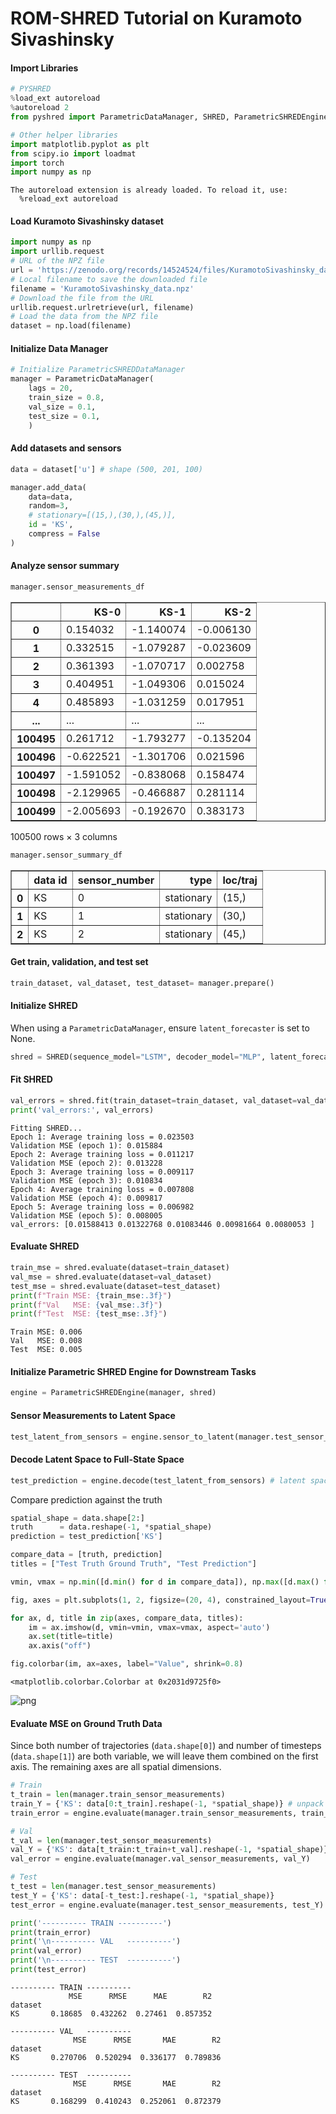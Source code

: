 # ROM-SHRED Tutorial on Kuramoto Sivashinsky

#### Import Libraries


```python
# PYSHRED
%load_ext autoreload
%autoreload 2
from pyshred import ParametricDataManager, SHRED, ParametricSHREDEngine

# Other helper libraries
import matplotlib.pyplot as plt
from scipy.io import loadmat
import torch
import numpy as np
```

    The autoreload extension is already loaded. To reload it, use:
      %reload_ext autoreload
    

#### Load Kuramoto Sivashinsky dataset


```python
import numpy as np
import urllib.request
# URL of the NPZ file
url = 'https://zenodo.org/records/14524524/files/KuramotoSivashinsky_data.npz?download=1'
# Local filename to save the downloaded file
filename = 'KuramotoSivashinsky_data.npz'
# Download the file from the URL
urllib.request.urlretrieve(url, filename)
# Load the data from the NPZ file
dataset = np.load(filename)
```

#### Initialize Data Manager


```python
# Initialize ParametricSHREDDataManager
manager = ParametricDataManager(
    lags = 20,
    train_size = 0.8,
    val_size = 0.1,
    test_size = 0.1,
    )
```

#### Add datasets and sensors


```python
data = dataset['u'] # shape (500, 201, 100)

manager.add_data(
    data=data,
    random=3,
    # stationary=[(15,),(30,),(45,)],
    id = 'KS',
    compress = False
)
```

#### Analyze sensor summary


```python
manager.sensor_measurements_df
```




<div>
<style scoped>
    .dataframe tbody tr th:only-of-type {
        vertical-align: middle;
    }

    .dataframe tbody tr th {
        vertical-align: top;
    }

    .dataframe thead th {
        text-align: right;
    }
</style>
<table border="1" class="dataframe">
  <thead>
    <tr style="text-align: right;">
      <th></th>
      <th>KS-0</th>
      <th>KS-1</th>
      <th>KS-2</th>
    </tr>
  </thead>
  <tbody>
    <tr>
      <th>0</th>
      <td>0.154032</td>
      <td>-1.140074</td>
      <td>-0.006130</td>
    </tr>
    <tr>
      <th>1</th>
      <td>0.332515</td>
      <td>-1.079287</td>
      <td>-0.023609</td>
    </tr>
    <tr>
      <th>2</th>
      <td>0.361393</td>
      <td>-1.070717</td>
      <td>0.002758</td>
    </tr>
    <tr>
      <th>3</th>
      <td>0.404951</td>
      <td>-1.049306</td>
      <td>0.015024</td>
    </tr>
    <tr>
      <th>4</th>
      <td>0.485893</td>
      <td>-1.031259</td>
      <td>0.017951</td>
    </tr>
    <tr>
      <th>...</th>
      <td>...</td>
      <td>...</td>
      <td>...</td>
    </tr>
    <tr>
      <th>100495</th>
      <td>0.261712</td>
      <td>-1.793277</td>
      <td>-0.135204</td>
    </tr>
    <tr>
      <th>100496</th>
      <td>-0.622521</td>
      <td>-1.301706</td>
      <td>0.021596</td>
    </tr>
    <tr>
      <th>100497</th>
      <td>-1.591052</td>
      <td>-0.838068</td>
      <td>0.158474</td>
    </tr>
    <tr>
      <th>100498</th>
      <td>-2.129965</td>
      <td>-0.466887</td>
      <td>0.281114</td>
    </tr>
    <tr>
      <th>100499</th>
      <td>-2.005693</td>
      <td>-0.192670</td>
      <td>0.383173</td>
    </tr>
  </tbody>
</table>
<p>100500 rows × 3 columns</p>
</div>




```python
manager.sensor_summary_df
```




<div>
<style scoped>
    .dataframe tbody tr th:only-of-type {
        vertical-align: middle;
    }

    .dataframe tbody tr th {
        vertical-align: top;
    }

    .dataframe thead th {
        text-align: right;
    }
</style>
<table border="1" class="dataframe">
  <thead>
    <tr style="text-align: right;">
      <th></th>
      <th>data id</th>
      <th>sensor_number</th>
      <th>type</th>
      <th>loc/traj</th>
    </tr>
  </thead>
  <tbody>
    <tr>
      <th>0</th>
      <td>KS</td>
      <td>0</td>
      <td>stationary</td>
      <td>(15,)</td>
    </tr>
    <tr>
      <th>1</th>
      <td>KS</td>
      <td>1</td>
      <td>stationary</td>
      <td>(30,)</td>
    </tr>
    <tr>
      <th>2</th>
      <td>KS</td>
      <td>2</td>
      <td>stationary</td>
      <td>(45,)</td>
    </tr>
  </tbody>
</table>
</div>



#### Get train, validation, and test set


```python
train_dataset, val_dataset, test_dataset= manager.prepare()
```

#### Initialize SHRED

When using a `ParametricDataManager`, ensure `latent_forecaster` is set to None.


```python
shred = SHRED(sequence_model="LSTM", decoder_model="MLP", latent_forecaster=None)
```

#### Fit SHRED


```python
val_errors = shred.fit(train_dataset=train_dataset, val_dataset=val_dataset, num_epochs=10, sindy_regularization=0)
print('val_errors:', val_errors)
```

    Fitting SHRED...
    Epoch 1: Average training loss = 0.023503
    Validation MSE (epoch 1): 0.015884
    Epoch 2: Average training loss = 0.011217
    Validation MSE (epoch 2): 0.013228
    Epoch 3: Average training loss = 0.009117
    Validation MSE (epoch 3): 0.010834
    Epoch 4: Average training loss = 0.007808
    Validation MSE (epoch 4): 0.009817
    Epoch 5: Average training loss = 0.006982
    Validation MSE (epoch 5): 0.008005
    val_errors: [0.01588413 0.01322768 0.01083446 0.00981664 0.0080053 ]
    

#### Evaluate SHRED


```python
train_mse = shred.evaluate(dataset=train_dataset)
val_mse = shred.evaluate(dataset=val_dataset)
test_mse = shred.evaluate(dataset=test_dataset)
print(f"Train MSE: {train_mse:.3f}")
print(f"Val   MSE: {val_mse:.3f}")
print(f"Test  MSE: {test_mse:.3f}")
```

    Train MSE: 0.006
    Val   MSE: 0.008
    Test  MSE: 0.005
    

#### Initialize Parametric SHRED Engine for Downstream Tasks


```python
engine = ParametricSHREDEngine(manager, shred)
```

#### Sensor Measurements to Latent Space


```python
test_latent_from_sensors = engine.sensor_to_latent(manager.test_sensor_measurements)
```

#### Decode Latent Space to Full-State Space


```python
test_prediction = engine.decode(test_latent_from_sensors) # latent space generated from sensor data
```

Compare prediction against the truth


```python
spatial_shape = data.shape[2:]
truth      = data.reshape(-1, *spatial_shape)
prediction = test_prediction['KS']

compare_data = [truth, prediction]
titles = ["Test Truth Ground Truth", "Test Prediction"]

vmin, vmax = np.min([d.min() for d in compare_data]), np.max([d.max() for d in compare_data])

fig, axes = plt.subplots(1, 2, figsize=(20, 4), constrained_layout=True)

for ax, d, title in zip(axes, compare_data, titles):
    im = ax.imshow(d, vmin=vmin, vmax=vmax, aspect='auto')
    ax.set(title=title)
    ax.axis("off")

fig.colorbar(im, ax=axes, label="Value", shrink=0.8)
```




    <matplotlib.colorbar.Colorbar at 0x2031d9725f0>




    
![png](shred_rom_files/shred_rom_27_1.png)
    


#### Evaluate MSE on Ground Truth Data

Since both number of trajectories (`data.shape[0]`) and number of timesteps (`data.shape[1]`) are both variable, we will leave them combined on the first axis. The remaining axes are all spatial dimensions.


```python
# Train
t_train = len(manager.train_sensor_measurements)
train_Y = {'KS': data[0:t_train].reshape(-1, *spatial_shape)} # unpack the spatial dimensions
train_error = engine.evaluate(manager.train_sensor_measurements, train_Y)

# Val
t_val = len(manager.test_sensor_measurements)
val_Y = {'KS': data[t_train:t_train+t_val].reshape(-1, *spatial_shape)}
val_error = engine.evaluate(manager.val_sensor_measurements, val_Y)

# Test
t_test = len(manager.test_sensor_measurements)
test_Y = {'KS': data[-t_test:].reshape(-1, *spatial_shape)}
test_error = engine.evaluate(manager.test_sensor_measurements, test_Y)

print('---------- TRAIN ----------')
print(train_error)
print('\n---------- VAL   ----------')
print(val_error)
print('\n---------- TEST  ----------')
print(test_error)
```

    ---------- TRAIN ----------
                 MSE      RMSE      MAE        R2
    dataset                                      
    KS       0.18685  0.432262  0.27461  0.857352
    
    ---------- VAL   ----------
                  MSE      RMSE       MAE        R2
    dataset                                        
    KS       0.270706  0.520294  0.336177  0.789836
    
    ---------- TEST  ----------
                  MSE      RMSE       MAE        R2
    dataset                                        
    KS       0.168299  0.410243  0.252061  0.872379
    
